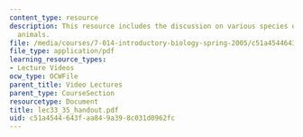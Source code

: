 ```yaml
---
content_type: resource
description: This resource includes the discussion on various species of plants and
  animals.
file: /media/courses/7-014-introductory-biology-spring-2005/c51a4544643faa849a398c031d0962fc_lec33_35_handout.pdf
file_type: application/pdf
learning_resource_types:
- Lecture Videos
ocw_type: OCWFile
parent_title: Video Lectures
parent_type: CourseSection
resourcetype: Document
title: lec33_35_handout.pdf
uid: c51a4544-643f-aa84-9a39-8c031d0962fc
---
```

